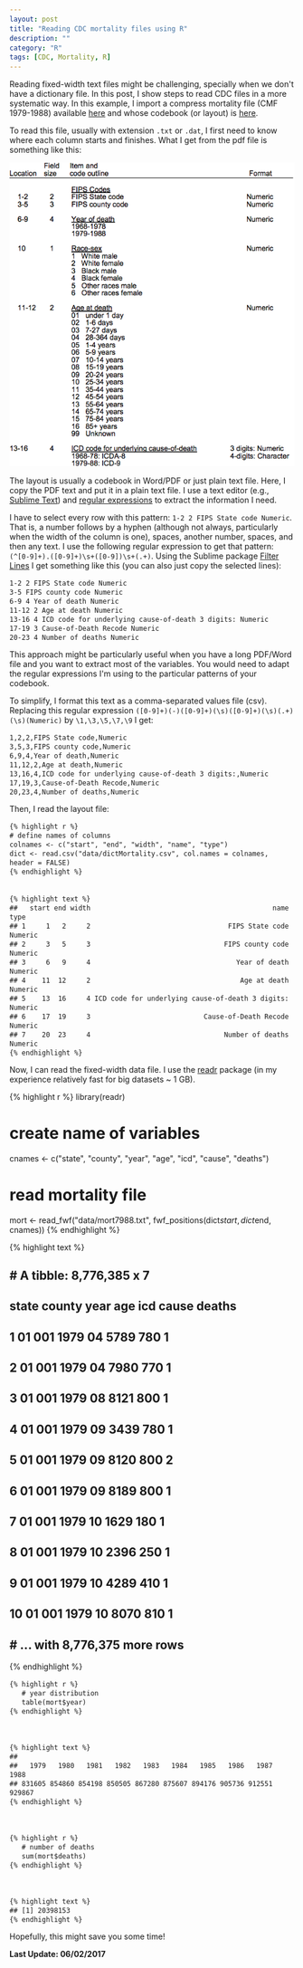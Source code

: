 ```yaml
---
layout: post
title: "Reading CDC mortality files using R"
description: ""
category: "R"
tags: [CDC, Mortality, R]
---
```




Reading  fixed-width text files might be challenging, specially when we don't have a dictionary file. In this post, I show steps to read CDC files in a more systematic way. In this example, I import a compress mortality file (CMF 1979-1988) available [here](http://www.cdc.gov/nchs/data_access/cmf.htm) and  whose codebook (or layout) is [here](http://www.cdc.gov/nchs/data/mortab/filelayout68_88.pdf).

To read this file, usually with extension `.txt` or `.dat`,  I first need to know where each column starts and finishes. What I get from the pdf file is something like this:

![](/images/mortalityLayout.png)

The layout is usually a codebook in Word/PDF or just plain text file. Here, I copy the PDF text and put it in a plain text file. I use a text editor (e.g., [Sublime Text](https://www.sublimetext.com/)) and [regular expressions](https://en.wikipedia.org/wiki/Regular_expression) to extract the information I need.

I have to select every row with this pattern: `1-2 2 FIPS State code Numeric`. That is, a number follows by a hyphen (although not always, particularly when the width of the column is one), spaces, another number, spaces, and then any text. I use the following regular expression to get that pattern: `(^[0-9]+).([0-9]+)\s+([0-9])\s+(.+)`. Using the Sublime package [Filter Lines](https://packagecontrol.io/packages/Filter%20Lines) I get something like this (you can also just copy the selected lines):

```
1-2 2 FIPS State code Numeric
3-5 FIPS county code Numeric
6-9 4 Year of death Numeric
11-12 2 Age at death Numeric
13-16 4 ICD code for underlying cause-of-death 3 digits: Numeric
17-19 3 Cause-of-Death Recode Numeric
20-23 4 Number of deaths Numeric
```

This approach might be particularly useful when you have a long PDF/Word file and you want to extract most of the variables. You would need to adapt the regular expressions I'm using to the particular patterns of your codebook.

To simplify, I format this text as a comma-separated values file (csv). Replacing this regular expression `([0-9]+)(-)([0-9]+)(\s)([0-9]+)(\s)(.+)(\s)(Numeric)` by `\1,\3,\5,\7,\9` I get:

```
1,2,2,FIPS State code,Numeric
3,5,3,FIPS county code,Numeric
6,9,4,Year of death,Numeric
11,12,2,Age at death,Numeric
13,16,4,ICD code for underlying cause-of-death 3 digits:,Numeric
17,19,3,Cause-of-Death Recode,Numeric
20,23,4,Number of deaths,Numeric
```

Then, I read the layout file:

    
    {% highlight r %}
    # define names of columns
    colnames <- c("start", "end", "width", "name", "type")
    dict <- read.csv("data/dictMortality.csv", col.names = colnames, header = FALSE)
    {% endhighlight %}

    
    {% highlight text %}
    ##   start end width                                             name    type
    ## 1     1   2     2                                  FIPS State code Numeric
    ## 2     3   5     3                                 FIPS county code Numeric
    ## 3     6   9     4                                    Year of death Numeric
    ## 4    11  12     2                                     Age at death Numeric
    ## 5    13  16     4 ICD code for underlying cause-of-death 3 digits: Numeric
    ## 6    17  19     3                            Cause-of-Death Recode Numeric
    ## 7    20  23     4                                 Number of deaths Numeric
    {% endhighlight %}

Now, I can read the fixed-width data file. I use the [readr](https://github.com/hadley/readr) package (in my experience relatively fast for big datasets ~ 1 GB).

   
   {% highlight r %}
   library(readr)
   
   # create name of variables
   cnames <- c("state", "county", "year", "age", "icd", "cause", "deaths")
   
   # read mortality file
   mort <- read_fwf("data/mort7988.txt", fwf_positions(dict$start, dict$end, cnames))
   {% endhighlight %}

   
   {% highlight text %}
   ## # A tibble: 8,776,385 x 7
   ##    state county  year   age   icd cause deaths
   ##    <chr>  <chr> <int> <chr> <chr> <chr>  <int>
   ##  1    01    001  1979    04  5789   780      1
   ##  2    01    001  1979    04  7980   770      1
   ##  3    01    001  1979    08  8121   800      1
   ##  4    01    001  1979    09  3439   780      1
   ##  5    01    001  1979    09  8120   800      2
   ##  6    01    001  1979    09  8189   800      1
   ##  7    01    001  1979    10  1629   180      1
   ##  8    01    001  1979    10  2396   250      1
   ##  9    01    001  1979    10  4289   410      1
   ## 10    01    001  1979    10  8070   810      1
   ## # ... with 8,776,375 more rows
   {% endhighlight %}

    
    {% highlight r %}
       # year distribution
       table(mort$year)
    {% endhighlight %}
    
    
    
    {% highlight text %}
    ## 
    ##   1979   1980   1981   1982   1983   1984   1985   1986   1987   1988 
    ## 831605 854860 854198 850505 867280 875607 894176 905736 912551 929867
    {% endhighlight %}
    
    
    
    {% highlight r %}
       # number of deaths
       sum(mort$deaths)
    {% endhighlight %}
    
    
    
    {% highlight text %}
    ## [1] 20398153
    {% endhighlight %}

Hopefully, this might save you some time!

**Last Update: 06/02/2017**
